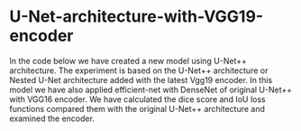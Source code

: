 # U-Net-architecture-with-VGG19-encoder
In the code below we have created a new model using U-Net++ architecture. The experiment is based on the U-Net++ architecture or Nested U-Net architecture added with the latest Vgg19 encoder. In this model we have also applied efficient-net with DenseNet of original U-Net++ with VGG16 encoder. We have calculated the dice score and IoU loss functions compared them with the original U-Net++ architecture and examined the encoder.
